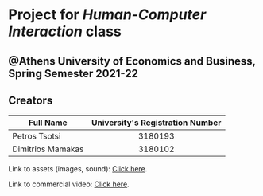 # Project for _Human-Computer Interaction_ class
## @Athens University of Economics and Business, Spring Semester 2021-22

## Creators

| Full Name  | University's Registration Number |
| ------------- |:-------------:|
| Petros Tsotsi      | 3180193     |
| Dimitrios Mamakas      | 3180102    |

Link to assets (images, sound): [Click here](src/main/resources/assets/).

Link to commercial video: [Click here](https://www.youtube.com/channel/UCKxS5aW-5cVe1sbj4L6GKxw).
